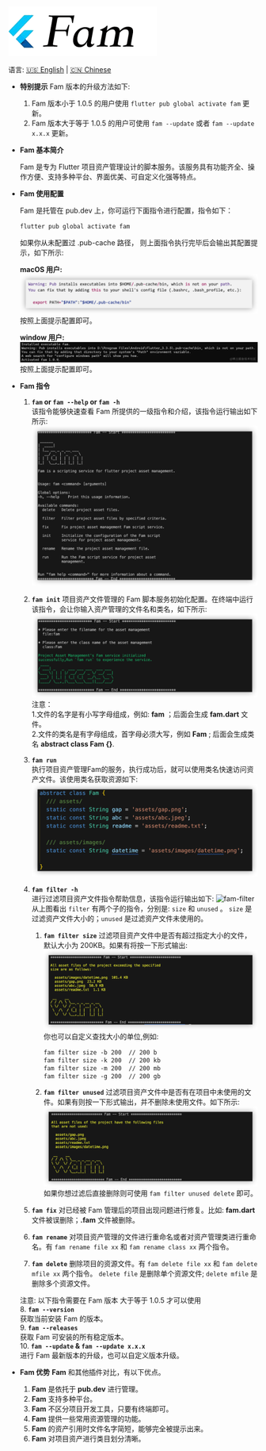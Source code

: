 ![icon](https://github.com/zhoushuangjian001/pub_images/blob/master/fam/image/icon.png)

语言:  [🇺🇸 English](https://pub.dev/packages/fam) | [🇨🇳 Chinese](https://github.com/zhoushuangjian001/pub_images/blob/master/fam/md/README.md)

- **特别提示**
  Fam 版本的升级方法如下:
  1. Fam 版本小于 1.0.5 的用户使用 `flutter pub global activate fam` 更新。
  2. Fam 版本大于等于 1.0.5 的用户可使用 `fam --update` 或者 `fam --update x.x.x` 更新。

- **Fam 基本简介**    
  
  Fam 是专为 Flutter 项目资产管理设计的脚本服务。该服务具有功能齐全、操作方便、支持多种平台、界面优美、可自定义化强等特点。

- **Fam 使用配置**

  Fam 是托管在 pub.dev  上，你可运行下面指令进行配置，指令如下：
  ```dart
  flutter pub global activate fam
  ```
  如果你从未配置过  .pub-cache 路径， 则上面指令执行完毕后会输出其配置提示，如下所示:    

  **macOS 用户:**
  ![fam - help](https://github.com/zhoushuangjian001/pub_images/blob/master/fam/image/pub-catch.png)     
  按照上面提示配置即可。

  **window 用户:**
  ![fam - window](https://github.com/zhoushuangjian001/pub_images/blob/master/fam/image/fam-window.png)     
  按照上面提示配置即可。

- **Fam 指令**
  1. **`fam` or `fam --help` or `fam -h`**       
   该指令能够快速查看 Fam 所提供的一级指令和介绍，该指令运行输出如下所示: ![fam - help](https://github.com/zhoushuangjian001/pub_images/blob/master/fam/image/fam-help.png)
    
  2. **`fam init`**
   项目资产文件管理的 Fam 脚本服务初始化配置。在终端中运行该指令，会让你输入资产管理的文件名和类名，如下所示:    ![fam-init](https://github.com/zhoushuangjian001/pub_images/blob/master/fam/image/fam-init.png)      
  注意：      
      1.文件的名字是有小写字母组成，例如: **fam** ；后面会生成 **fam.dart** 文件。      
      2.文件的类名是有字母组成，首字母必须大写，例如 **Fam** ; 后面会生成类名 **abstract class Fam {}**.
            
  3. **`fam run`**   
   执行项目资产管理Fam的服务，执行成功后，就可以使用类名快速访问资产文件。该使用类名获取资源如下:  ![fam-run](https://github.com/zhoushuangjian001/pub_images/blob/master/fam/image/fam-run.png)  

  4. **`fam filter -h`**   
   进行过滤项目资产文件指令帮助信息，该指令运行输出如下:    ![fam-filter](https://github.com/zhoushuangjian001/fam/blob/master/image/fam-filter.png?raw=true)  
   从上图看出 `filter` 有两个子的指令，分别是: `size` 和 `unused` 。 `size` 是过滤资产文件大小的；`unused` 是过滤资产文件未使用的。

     1. **`fam filter size`**
      过滤项目资产文件中是否有超过指定大小的文件，默认大小为 200KB。如果有将按一下形式输出:    ![fam-filter-size](https://github.com/zhoushuangjian001/pub_images/blob/master/fam/image/fam-filter-size.png) 
      你也可以自定义查找大小的单位,例如: 
         ```shell
         fam filter size -b 200  // 200 b 
         fam filter size -k 200  // 200 kb 
         fam filter size -m 200  // 200 mb 
         fam filter size -g 200  // 200 gb 
         ```
     2. **`fam filter unused`**
       过滤项目资产文件中是否有在项目中未使用的文件。如果有则按一下形式输出，并不删除未使用文件。如下所示:    
       ![fam-filter-unused](https://github.com/zhoushuangjian001/pub_images/blob/master/fam/image/fam-filter-unused.png) 
       如果你想过滤后直接删除则可使用 `fam filter unused delete` 即可。    
  5. **`fam fix`**
   对已经被 Fam 管理后的项目出现问题进行修复。比如: **fam.dart** 文件被误删除；**.fam** 文件被删除。
  6. **`fam rename`**
   对项目资产管理的文件进行重命名或者对资产管理类进行重命名。有 `fam rename file xx` 和 `fam rename class xx`  两个指令。
  7. **`fam delete`** 
   删除项目的资源文件。有 `fam delete file xx` 和 `fam delete mfile xx` 两个指令。 `delete file` 是删除单个资源文件; `delete mfile`  是删除多个资源文件。    

  注意: 以下指令需要在 Fam 版本 大于等于 1.0.5 才可以使用     
  8. **`fam --version`**     
   获取当前安装 Fam 的版本。     
  9. **`fam --releases`**     
   获取 Fam 可安装的所有稳定版本。    
  10. **`fam --update` & `fam --update x.x.x`**          
   进行 Fam 最新版本的升级，也可以自定义版本升级。

- **Fam 优势**
  **Fam** 和其他插件对比，有以下优点。
  1. **Fam** 是依托于 **pub.dev**  进行管理。
  2. **Fam** 支持多种平台。
  3. **Fam** 不区分项目开发工具，只要有终端即可。
  4. **Fam** 提供一些常用资源管理的功能。
  5. **Fam** 的资产引用时文件名字简短，能够完全被提示出来。
  6. **Fam** 对项目资产进行类目划分清晰。